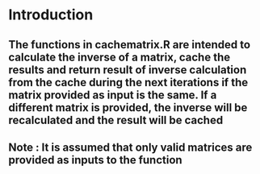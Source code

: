 # Introduction

## The functions in cachematrix.R are intended to calculate the inverse of a matrix, cache the results and return result of inverse calculation from the cache during the next iterations if the matrix provided as input is the same. If a different matrix is provided, the inverse will be recalculated and the result will be cached

## Note : It is assumed that only valid matrices are provided as inputs to the function
